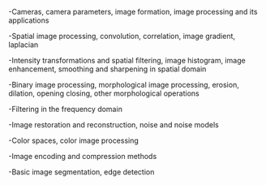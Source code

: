 -Cameras, camera parameters, image formation, image processing and its applications

-Spatial image processing, convolution, correlation, image gradient, laplacian

-Intensity transformations and spatial filtering, image histogram, image enhancement, smoothing and sharpening in spatial domain

-Binary image processing, morphological image processing, erosion, dilation, opening closing, other morphological operations

-Filtering in the frequency domain

-Image restoration and reconstruction, noise and noise models

-Color spaces, color image processing

-Image encoding and compression methods

-Basic image segmentation, edge detection
